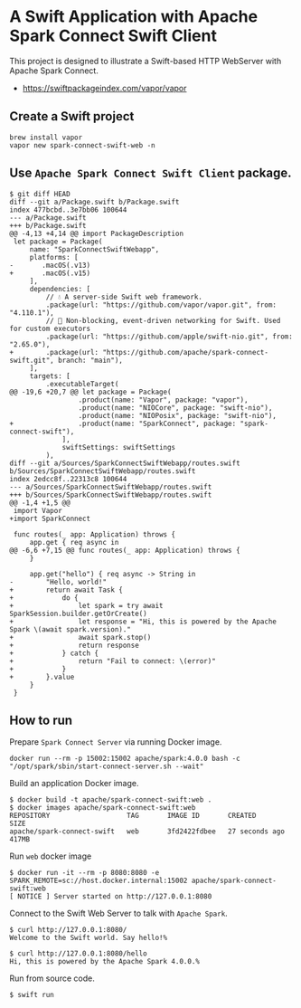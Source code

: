 # A Swift Application with Apache Spark Connect Swift Client

This project is designed to illustrate a Swift-based HTTP WebServer with Apache Spark Connect.

- https://swiftpackageindex.com/vapor/vapor

## Create a Swift project

```
brew install vapor
vapor new spark-connect-swift-web -n
```

## Use `Apache Spark Connect Swift Client` package.

```
$ git diff HEAD
diff --git a/Package.swift b/Package.swift
index 477bcbd..3e7bb06 100644
--- a/Package.swift
+++ b/Package.swift
@@ -4,13 +4,14 @@ import PackageDescription
 let package = Package(
     name: "SparkConnectSwiftWebapp",
     platforms: [
-       .macOS(.v13)
+       .macOS(.v15)
     ],
     dependencies: [
         // 💧 A server-side Swift web framework.
         .package(url: "https://github.com/vapor/vapor.git", from: "4.110.1"),
         // 🔵 Non-blocking, event-driven networking for Swift. Used for custom executors
         .package(url: "https://github.com/apple/swift-nio.git", from: "2.65.0"),
+        .package(url: "https://github.com/apache/spark-connect-swift.git", branch: "main"),
     ],
     targets: [
         .executableTarget(
@@ -19,6 +20,7 @@ let package = Package(
                 .product(name: "Vapor", package: "vapor"),
                 .product(name: "NIOCore", package: "swift-nio"),
                 .product(name: "NIOPosix", package: "swift-nio"),
+                .product(name: "SparkConnect", package: "spark-connect-swift"),
             ],
             swiftSettings: swiftSettings
         ),
diff --git a/Sources/SparkConnectSwiftWebapp/routes.swift b/Sources/SparkConnectSwiftWebapp/routes.swift
index 2edcc8f..22313c8 100644
--- a/Sources/SparkConnectSwiftWebapp/routes.swift
+++ b/Sources/SparkConnectSwiftWebapp/routes.swift
@@ -1,4 +1,5 @@
 import Vapor
+import SparkConnect

 func routes(_ app: Application) throws {
     app.get { req async in
@@ -6,6 +7,15 @@ func routes(_ app: Application) throws {
     }

     app.get("hello") { req async -> String in
-        "Hello, world!"
+        return await Task {
+            do {
+                let spark = try await SparkSession.builder.getOrCreate()
+                let response = "Hi, this is powered by the Apache Spark \(await spark.version)."
+                await spark.stop()
+                return response
+            } catch {
+                return "Fail to connect: \(error)"
+            }
+        }.value
     }
 }
```

## How to run

Prepare `Spark Connect Server` via running Docker image.

```
docker run --rm -p 15002:15002 apache/spark:4.0.0 bash -c "/opt/spark/sbin/start-connect-server.sh --wait"
```

Build an application Docker image.

```
$ docker build -t apache/spark-connect-swift:web .
$ docker images apache/spark-connect-swift:web
REPOSITORY                   TAG       IMAGE ID       CREATED          SIZE
apache/spark-connect-swift   web       3fd2422fdbee   27 seconds ago   417MB
```

Run `web` docker image

```
$ docker run -it --rm -p 8080:8080 -e SPARK_REMOTE=sc://host.docker.internal:15002 apache/spark-connect-swift:web
[ NOTICE ] Server started on http://127.0.0.1:8080
```

Connect to the Swift Web Server to talk with `Apache Spark`.

```
$ curl http://127.0.0.1:8080/
Welcome to the Swift world. Say hello!%

$ curl http://127.0.0.1:8080/hello
Hi, this is powered by the Apache Spark 4.0.0.%
```

Run from source code.

```
$ swift run
```
